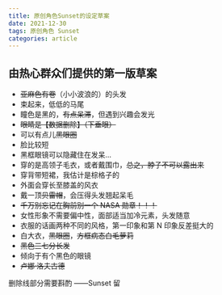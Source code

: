```yaml
---
title: 原创角色Sunset的设定草案
date: 2021-12-30
tags: 原创角色 Sunset
categories: article
---
```


## 由热心群众们提供的第一版草案

- ~~亚麻色有卷~~（小小波浪的）的头发
- 束起来，低低的马尾
- 瞳色是黑的，~~有点呆滞~~，但遇到兴趣会发光
- ~~眼睛是【数据删除】（下垂眼）~~
- 可以有点儿~~黑眼圈~~
- 脸比较短
- 黑框眼镜可以隐藏住在发呆...
- 穿的是高领子毛衣，或者戴围巾，~~总之，脖子不可以露出来~~
- 穿背带短裙，我估计是棕格子的
- 外面会穿长至膝盖的风衣
- 戴一顶~~贝雷帽~~，会压得头发翘起呆毛
- ~~千万别忘记在胸前别一个 NASA 勋章！！！~~
- 女性形象不需要偏中性，面部适当加冷元素，头发随意
- 衣服的话画两种不同的风格，第一印象和第 N 印象反差挺大的
- 白大衣，~~黑眼圈~~，~~方框病态白毛萝莉~~
- ~~黑色三七分长发~~
- 倾向于有个黑色的眼镜
- ~~卢娜·洛夫古德~~

删除线部分需要斟酌 ——Sunset 留
